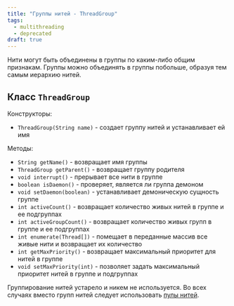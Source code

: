 ```yaml
---
title: "Группы нитей - ThreadGroup"
tags:
  - multithreading
  - deprecated
draft: true
---
```


Нити могут быть объединены в группы по каким-либо общим признакам. Группы можно объединять в группы побольше, образуя тем самым иерархию нитей.

## Класс `ThreadGroup`

Конструкторы:
- `ThreadGroup(String name)` - создает группу нитей и устанавливает ей имя

Методы:
- `String getName()` - возвращает имя группы
- `ThreadGroup getParent()` - возвращает группу родителя
- `void interrupt()` - прерывает все нити в группе
- `boolean isDaemon()` - проверяет, является ли группа демоном
- `void setDaemon(boolean)` - устанавливает демоническую сущность группе
- `int activeCount()` - возвращает количество живых нитей в группе и ее подгруппах
- `int activeGroupCount()` - возвращает количество живых групп в группе и ее подгруппах
- `int enumerate(Thread[])` - помещает в переданные массив все живые нити и возвращает их количество
- `int getMaxPriority()` - возвращает максимальный приоритет для нитей в группе
- `void setMaxPriority(int)` - позволяет задать максимальный приоритет нитей в группе и подгруппах

Группирование нитей устарело и никем не используется. 
Во всех случаях вместо групп нитей следует использовать [пулы нитей](thread_pools.md).